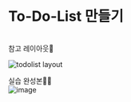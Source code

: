 <h1>To-Do-List 만들기</h1>
<br>
참고 레이아웃🎨<br>

![todolist layout](https://user-images.githubusercontent.com/64009005/110102891-a63f8f00-7de8-11eb-838d-2fea370914de.png)<br>


실습 완성본🤸‍♂️<br>
![image](https://user-images.githubusercontent.com/64009005/110214787-8f349600-7ee9-11eb-8bbf-0341fe27e480.png)

